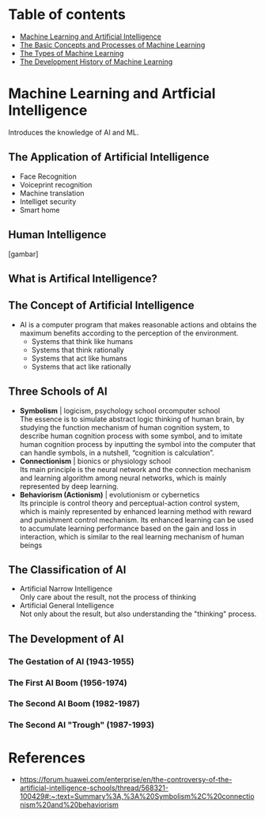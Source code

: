 # Table of contents
* [Machine Learning and Artificial Intelligence](#machine-learning-and-artificial-intelligence)
* [The Basic Concepts and Processes of Machine Learning](#the-basic=concepts-and-processes-of-machine-learning)
* [The Types of Machine Learning](#the-types-of-machine-learning)
* [The Development History of Machine Learning](#the-development-history-of-machine-learning)

# Machine Learning and Artficial Intelligence
Introduces the knowledge of AI and ML.
## The Application of Artificial Intelligence
* Face Recognition
* Voiceprint recognition
* Machine translation
* Intelliget security
* Smart home

## Human Intelligence
[gambar]

## What is Artifical Intelligence?


## The Concept of Artificial Intelligence
* AI is a computer program that makes reasonable actions and obtains the maximum benefits according to the perception of the environment.
    * Systems that think like humans
    * Systems that think rationally
    * Systems that act like humans
    * Systems that act like rationally

## Three Schools of AI
* **Symbolism** | logicism, psychology school orcomputer school<br>
The essence is to simulate abstract logic thinking of human brain, by studying the function mechanism of human cognition system, to describe human cognition process with some symbol, and to imitate human cognition process by inputting the symbol into the computer that can handle symbols, in a nutshell, “cognition is calculation”.
* **Connectionism** | bionics or physiology school <br>
Its main principle is the neural network and the connection mechanism and learning algorithm among neural networks, which is mainly represented by deep learning.
* **Behaviorism (Actionism)** | evolutionism or cybernetics <br>
Its principle is control theory and perceptual-action control system, which is mainly represented by enhanced learning method with reward and punishment control mechanism. Its enhanced learning can be used to accumulate learning performance based on the gain and loss in interaction, which is similar to the real learning mechanism of human beings

## The Classification of AI
* Artificial Narrow Intelligence <br>
Only care about the result, not the process of thinking
* Artificial General Intelligence <br>
Not only about the result, but also understanding the "thinking" process.

## The Development of AI

### The Gestation of AI (1943-1955)

### The First AI Boom (1956-1974)

### The Second AI Boom (1982-1987)

### The Second AI "Trough" (1987-1993)





# References
* https://forum.huawei.com/enterprise/en/the-controversy-of-the-artificial-intelligence-schools/thread/568321-100429#:~:text=Summary%3A,%3A%20Symbolism%2C%20connectionism%20and%20behaviorism